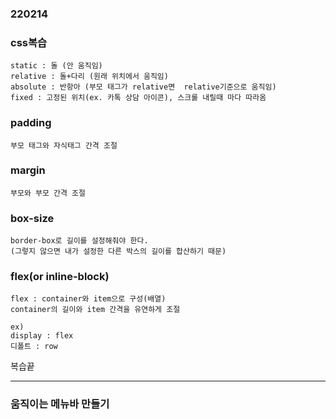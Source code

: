 ### 220214
### css복습
    static : 돌 (안 움직임)
    relative : 돌+다리 (원래 위치에서 움직임)
    absolute : 반항아 (부모 태그가 relative면  relative기준으로 움직임) 
    fixed : 고정된 위치(ex. 카톡 상담 아이콘), 스크롤 내릴때 마다 따라옴

### padding 
    부모 태그와 자식태그 간격 조절

### margin 
    부모와 부모 간격 조절

### box-size
    border-box로 길이를 설정해줘야 한다.
    (그렇지 않으면 내가 설정한 다른 박스의 길이를 합산하기 때문)

### flex(or inline-block)
    flex : container와 item으로 구성(배열)
    container의 길이와 item 간격을 유연하게 조절

    ex) 
    display : flex 
    디폴트 : row


복습끝

---

### 움직이는 메뉴바 만들기
